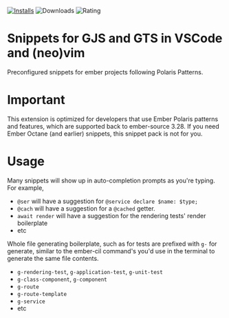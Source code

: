 [![Installs](https://vsmarketplacebadges.dev/installs-short/ember-tooling.snippets.svg)](https://marketplace.visualstudio.com/items?itemName=ember-tooling.snippets)
![Downloads](https://vsmarketplacebadges.dev/downloads-short/ember-tooling.snippets.svg)
![Rating](https://vsmarketplacebadges.dev/rating-star/ember-tooling.snippets.svg)

# Snippets for GJS and GTS in VSCode and (neo)vim

Preconfigured snippets for ember projects following Polaris Patterns.

# Important

This extension is optimized for developers that use Ember Polaris patterns and features, which are supported back to ember-source 3.28.
If you need Ember Octane (and earlier) snippets, this snippet pack is not for you.

# Usage

Many snippets will show up in auto-completion prompts as you're typing.
For example,

- `@ser` will have a suggestion for `@service declare $name: $type;`
- `@cach` will have a suggestion for a `@cached` getter.
- `await render` will have a suggestion for the rendering tests' render boilerplate
- etc

Whole file generating boilerplate, such as for tests are prefixed with `g-` for generate, similar to the ember-cil command's you'd use in the terminal to generate the same file contents.

- `g-rendering-test`, `g-application-test`, `g-unit-test`
- `g-class-component`, `g-component`
- `g-route`
- `g-route-template`
- `g-service`
- etc
